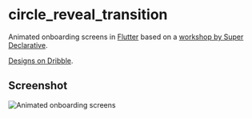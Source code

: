 # circle_reveal_transition

Animated onboarding screens in [Flutter](https://flutter.dev) based on a [workshop by Super Declarative](https://youtu.be/QMqKAEjwEJc).

[Designs on Dribble](https://www.youtube.com/redirect?event=video_description&redir_token=QUFFLUhqbnpvWHZXZzRnZUJBU0hkYy1URnI5NnhyZDZIZ3xBQ3Jtc0ttX3lFVmU5Y2J3MC1RWDVkRFlwcjhXbnJRLWhUOEVfdlhqd0hlSWk4R2ptbTVkcXVReHlHaVQ3MkxLWXVDY0tSWEtYVGpUT0o3MnIwbTF3bk41TzV6MGh0UzNGRXI3TFJMZ3JLTkNxelk4cmMxLW9Dbw&q=https%3A%2F%2Fdribbble.com%2Fshots%2F6654320-Animated-Onboarding-Screens).

## Screenshot

![Animated onboarding screens](./docs/circle_reveal_transition.gif)
